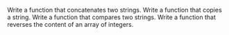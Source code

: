 Write a function that concatenates two strings.
Write a function that copies a string.
Write a function that compares two strings.
Write a function that reverses the content of an array of integers.
